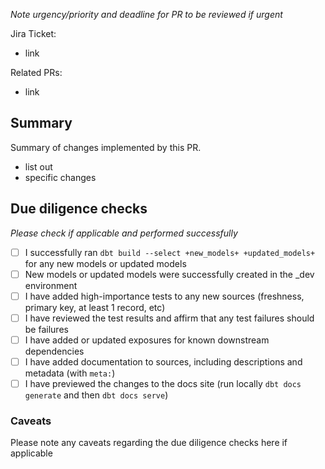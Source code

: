*Note urgency/priority and deadline for PR to be reviewed if urgent*

Jira Ticket:
- link

Related PRs:
- link

## Summary

Summary of changes implemented by this PR.

- list out
- specific changes

## Due diligence checks

*Please check if applicable and performed successfully*

- [ ] I successfully ran `dbt build --select +new_models+ +updated_models+` for any new models or updated models
- [ ] New models or updated models were successfully created in the _dev environment
- [ ] I have added high-importance tests to any new sources (freshness, primary key, at least 1 record, etc)
- [ ] I have reviewed the test results and affirm that any test failures should be failures
- [ ] I have added or updated exposures for known downstream dependencies
- [ ] I have added documentation to sources, including descriptions and metadata (with `meta:`)
- [ ] I have previewed the changes to the docs site (run locally `dbt docs generate` and then `dbt docs serve`)

### Caveats

Please note any caveats regarding the due diligence checks here if applicable